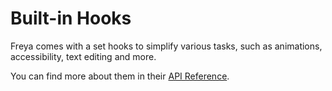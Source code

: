 # Built-in Hooks

Freya comes with a set hooks to simplify various tasks, such as animations, accessibility, text editing and more.

You can find more about them in their [API Reference](https://docs.rs/freya-hooks/latest/freya_hooks/#functions). 